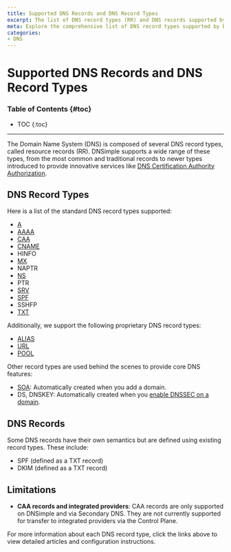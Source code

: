 ```yaml
---
title: Supported DNS Records and DNS Record Types
excerpt: The list of DNS record types (RR) and DNS records supported by DNSimple.
meta: Explore the comprehensive list of DNS record types supported by DNSimple, including A, AAAA, CNAME, MX, and more, to enhance your domain management experience.
categories:
- DNS
---
```


# Supported DNS Records and DNS Record Types

### Table of Contents {#toc}

* TOC
{:toc}

---

The Domain Name System (DNS) is composed of several DNS record types, called resource records (RR). DNSimple supports a wide range of these types, from the most common and traditional records to newer types introduced to provide innovative services like [DNS Certification Authority Authorization](/articles/caa-record/).

## DNS Record Types

Here is a list of the standard DNS record types supported:

- [A](/articles/a-record/)
- [AAAA](/articles/aaaa-record/)
- [CAA](/articles/caa-record/)
- [CNAME](/articles/cname-record/)
- HINFO
- [MX](/articles/mx-record/)
- NAPTR
- [NS](/articles/ns-record/)
- PTR
- [SRV](/articles/srv-record/)
- [SPF](/articles/spf-record/)
- SSHFP
- [TXT](/articles/txt-record/)

Additionally, we support the following proprietary DNS record types:

- [ALIAS](/articles/alias-record/)
- [URL](/articles/url-record/)
- [POOL](/articles/pool-record/)

Other record types are used behind the scenes to provide core DNS features:

- [SOA](/articles/soa-record/): Automatically created when you add a domain.
- DS, DNSKEY: Automatically created when you [enable DNSSEC on a domain](/articles/dnssec/).

## DNS Records

Some DNS records have their own semantics but are defined using existing record types. These include:

- SPF (defined as a TXT record)
- DKIM (defined as a TXT record)

## Limitations

- **CAA records and integrated providers**: CAA records are only supported on DNSimple and via Secondary DNS. They are not currently supported for transfer to integrated providers via the Control Plane.

For more information about each DNS record type, click the links above to view detailed articles and configuration instructions.
